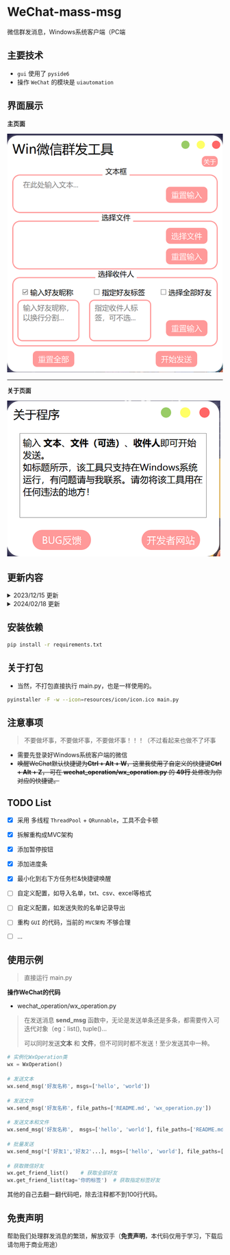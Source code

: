 # WeChat-mass-msg

微信群发消息，Windows系统客户端（PC端

## 主要技术
- `gui` 使用了 `pyside6`
- 操作 `WeChat` 的模块是 `uiautomation`

## 界面展示



**主页面**

![](resources/images/main.png)

---

**关于页面**


![](resources/images/about.png)


## 更新内容
<details>
<summary>2023/12/15 更新</summary>

1. 唤醒`WeChat` 由快捷键更改为`Windows`系统层面唤醒微信窗口
    ```python
    def __wake_up_window():
        """唤醒微信窗口"""
        hwnd = win32gui.FindWindow('WeChatMainWndForPC', '微信')
        # 展示窗口
        win32gui.SetForegroundWindow(hwnd)
        win32gui.ShowWindow(hwnd, win32con.SW_SHOWDEFAULT)
    ```

2. 完善在没有100%匹配好友昵称时候，获取当前面板的昵称做匹配
    ```python
    # 获取到真实的昵称（获取当前面板的备注名称）, 有时候输入不全, 可以搜索到，但输入内容时候会报错
   def __get_current_panel_nickname(self) -> str:
        """获取当前面板的好友昵称"""
        for idx in range(1, 10):
            current_panel_nickname = self.wx_window.TextControl(foundIndex=idx).Name
            if current_panel_nickname:
                return current_panel_nickname
    ```
3. 发送消息时，如果当前面板的好友昵称与需发送的好友昵称一直，则无需再次搜索跳转到好友面板
    ```python
    if self.__get_current_panel_nickname() != name:
        self.__goto_chat_box(name=name)
    ```
4. 工具启动时，`WeChat`和工具都会置顶，工具关闭时 `WeChat`最小化。

</details>

<details>

<summary>2024/02/18 更新</summary>

1. 快捷键唤醒和隐藏
- 使用 `keyboard` 键盘监听模块，按下快捷键 `Ctrl+Alt+Q` 进行隐藏或展示工具
```python
import keyboard

keyboard.add_hotkey('Ctrl+Alt+Q', window.restore_from_tray)
```
2. 最小化到任务栏
- 使用 `Esc` 和 `Ctrl+Alt+Q` 都可以进行最小化到任务栏。
```python
def listen_keyboard(self):
    # 键盘监听
    shortcut = QShortcut(QKeySequence("Esc"), self)
    # 当按下 Esc 键时隐藏窗口
    shortcut.activated.connect(self.restore_from_tray)
```
3. 如果未登录微信程序在启动时候退出
- 通过判断进程名称实现，使用 `psutil`
```python
import psutil

def get_specific_process(proc_name: str = 'WeChat.exe') -> bool:
    """获取指定进程是否存在"""
    return any(proc.name() == proc_name for proc in psutil.process_iter(attrs=['name']))
```

</details>

## 安装依赖

```bash
pip install -r requirements.txt
```


## 关于打包
- 当然，不打包直接执行 main.py，也是一样使用的。
```bash
pyinstaller -F -w --icon=resources/icon/icon.ico main.py
```


## 注意事项

> 不要做坏事，不要做坏事，不要做坏事！！！（不过看起来也做不了坏事

- 需要先登录好Windows系统客户端的微信
- ~~唤醒WeChat默认快捷键为**Ctrl + Alt + W**，这里我使用了自定义的快捷键**Ctrl + Alt + Z**， 
  可在 **wechat_operation/wx_operation.py** 的 **49行** 处修改为你对应的快捷键。~~



## TODO List
- [x] 采用 多线程 `ThreadPool` + `QRunnable`，工具不会卡顿
- [x] 拆解重构成MVC架构
- [x] 添加暂停按钮
- [x] 添加进度条
- [x] 最小化到右下方任务栏&快捷键唤醒
- [ ] 自定义配置，如导入名单，txt、csv、excel等格式
- [ ] 自定义配置，如发送失败的名单记录导出
- [ ] 重构 `GUI` 的代码，当前的 `MVC架构` 不够合理
- [ ] ...



## 使用示例
> 直接运行 main.py


**操作WeChat的代码**

- wechat_operation/wx_operation.py
> 在发送消息 **send_msg** 函数中，无论是发送单条还是多条，都需要传入可迭代对象（eg：list(), tuple()...
>
> 可以同时发送**文本** 和 **文件**，但不可同时都不发送！至少发送其中一种。



```python
# 实例化WxOperation类
wx = WxOperation()

# 发送文本
wx.send_msg('好友名称', msgs=['hello', 'world'])

# 发送文件
wx.send_msg('好友名称', file_paths=['README.md', 'wx_operation.py'])

# 发送文本和文件
wx.send_msg('好友名称',  msgs=['hello', 'world'], file_paths=['README.md', 'wx_operation.py'])

# 批量发送
wx.send_msg(*['好友1','好友2'...], msgs=['hello', 'world'], file_paths=['README.md', 'wx_operation.py'])

# 获取微信好友
wx.get_friend_list()	# 获取全部好友
wx.get_friend_list(tag='你的标签')  # 获取指定标签好友
```



其他的自己去翻一翻代码吧，除去注释都不到100行代码。





## 免责声明

帮助我们处理群发消息的繁琐，解放双手（**免责声明**，本代码仅用于学习，下载后请勿用于商业用途）

